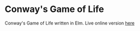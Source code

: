 # Conway's Game of Life
Conway's Game of Life written in Elm. Live online version [here](https://yewomhango.github.io/GameOfLife/index.html)